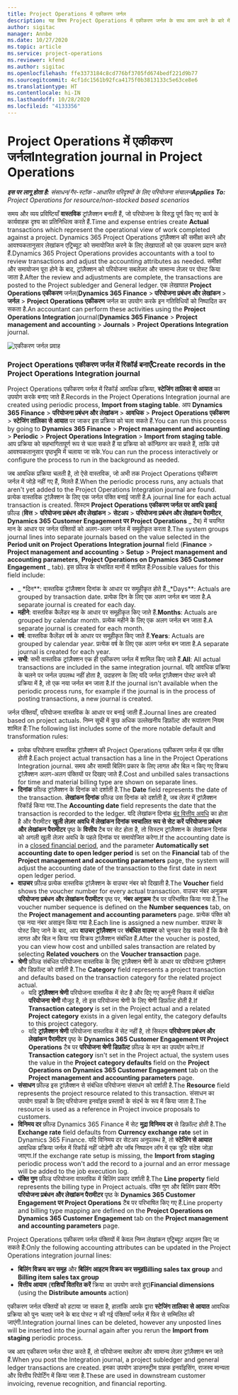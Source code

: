 ```yaml
---
title: Project Operations में एकीकरण जर्नल
description: यह विषय Project Operations में एकीकरण जर्नल के साथ काम करने के बारे में जानकारी प्रदान करता है.
author: sigitac
manager: Annbe
ms.date: 10/27/2020
ms.topic: article
ms.service: project-operations
ms.reviewer: kfend
ms.author: sigitac
ms.openlocfilehash: ffe3373184c8cd776bf3705fd674bedf221d9b77
ms.sourcegitcommit: 4cf1dc1561b92fca4175f0b3813133c5e63ce8e6
ms.translationtype: HT
ms.contentlocale: hi-IN
ms.lasthandoff: 10/28/2020
ms.locfileid: "4133356"
---
```

# <a name="integration-journal-in-project-operations"></a><span data-ttu-id="11099-103">Project Operations में एकीकरण जर्नल</span><span class="sxs-lookup"><span data-stu-id="11099-103">Integration journal in Project Operations</span></span>

<span data-ttu-id="11099-104">_**इस पर लागू होता है:** संसाधन/गैर-स्टॉक -आधारित परिदृश्यों के लिए परियोजना संचालन_</span><span class="sxs-lookup"><span data-stu-id="11099-104">_**Applies To:** Project Operations for resource/non-stocked based scenarios_</span></span>

<span data-ttu-id="11099-105">समय और व्यय प्रविष्टियाँ **वास्तविक** ट्रांज़ैक्शन बनाती हैं, जो परियोजना के विरुद्ध पूर्ण किए गए कार्य के कार्यवाहक दृश्य का प्रतिनिधित्व करते हैं.</span><span class="sxs-lookup"><span data-stu-id="11099-105">Time and expense entries create **Actual** transactions which represent the operational view of work completed against a project.</span></span> <span data-ttu-id="11099-106">Dynamics 365 Project Operations ट्रांज़ैक्शन की समीक्षा करने और आवश्यकतानुसार लेखांकन एट्रिब्यूट को समायोजित करने के लिए लेखापालों को एक उपकरण प्रदान करते हैं.</span><span class="sxs-lookup"><span data-stu-id="11099-106">Dynamics 365 Project Operations provides accountants with a tool to review transactions and adjust the accounting attributes as needed.</span></span> <span data-ttu-id="11099-107">समीक्षा और समायोजन पूरा होने के बाद, ट्रांज़ैक्शन को परियोजना सबलेज़र और सामान्य लेज़र पर पोस्ट किया जाता है.</span><span class="sxs-lookup"><span data-stu-id="11099-107">After the review and adjustments are complete, the transactions are posted to the Project subledger and General ledger.</span></span> <span data-ttu-id="11099-108">एक लेखापाल **Project Operations एकीकरण** जर्नल(**Dynamics 365 Finance** > **परियोजना प्रबंधन और लेखांकन** > **जर्नल** > **Project Operations एकीकरण** जर्नल का उपयोग करके इन गतिविधियों को निष्पादित कर सकता है.</span><span class="sxs-lookup"><span data-stu-id="11099-108">An accountant can perform these activities using the **Project Operations Integration** journal(**Dynamics 365 Finance** > **Project management and accounting** > **Journals** > **Project Operations Integration** journal.</span></span>

![एकीकरण जर्नल प्रवाह](./media/IntegrationJournal.png)

### <a name="create-records-in-the-project-operations-integration-journal"></a><span data-ttu-id="11099-110">Project Operations एकीकरण जर्नल में रिकॉर्ड बनाएँ</span><span class="sxs-lookup"><span data-stu-id="11099-110">Create records in the Project Operations Integration journal</span></span>

<span data-ttu-id="11099-111">Project Operations एकीकरण जर्नल में रिकॉर्ड आवधिक प्रक्रिया, **स्टेजिंग तालिका से आयात** का उपयोग करके बनाए जाते हैं.</span><span class="sxs-lookup"><span data-stu-id="11099-111">Records in the Project Operations Integration journal are created using periodic process, **Import from staging table**.</span></span> <span data-ttu-id="11099-112">आप **Dynamics 365 Finance** > **परियोजना प्रबंधन और लेखांकन** > **आवधिक** > **Project Operations एकीकरण** > **स्टेजिंग तालिका से आयात** पर जाकर इस प्रक्रिया को चला सकते हैं.</span><span class="sxs-lookup"><span data-stu-id="11099-112">You can run this process by going to **Dynamics 365 Finance** > **Project management and accounting** > **Periodic** > **Project Operations Integration** > **Import from staging table**.</span></span> <span data-ttu-id="11099-113">आप प्रक्रिया को सहभागितापूर्ण रूप से चला सकते हैं या प्रक्रिया को कॉन्फ़िगर कर सकते हैं, ताकि उसे आवश्यकतानुसार पृष्ठभूमि में चलाया जा सके.</span><span class="sxs-lookup"><span data-stu-id="11099-113">You can run the process interactively or configure the process to run in the background as needed.</span></span>

<span data-ttu-id="11099-114">जब आवधिक प्रक्रिया चलती है, तो ऐसे वास्तविक, जो अभी तक Project Operations एकीकरण जर्नल में जोड़े नहीं गए हैं, मिलते हैं.</span><span class="sxs-lookup"><span data-stu-id="11099-114">When the periodic process runs, any actuals that aren't yet added to the Project Operations Integration journal are found.</span></span> <span data-ttu-id="11099-115">प्रत्येक वास्तविक ट्रांज़ैक्शन के लिए एक जर्नल पंक्ति बनाई जाती है.</span><span class="sxs-lookup"><span data-stu-id="11099-115">A journal line for each actual transaction is created.</span></span>
<span data-ttu-id="11099-116">सिस्टम **Project Operations एकीकरण जर्नल पर अवधि इकाई** फ़ील्ड (**वित्त** > **परियोजना प्रबंधन और लेखांकन** > **सेटअप** > **परियोजना प्रबंधन और लेखांकन पैरामीटर**, **Dynamics 365 Customer Engagement पर Project Operations** _ टैब) में चयनित मान के आधार पर जर्नल पंक्तियों को अलग-अलग जर्नल में समूहीकृत करता है.</span><span class="sxs-lookup"><span data-stu-id="11099-116">The system groups journal lines into separate journals based on the value selected in the **Period unit on Project Operations Integration journal** field (**Finance** > **Project management and accounting** > **Setup** > **Project management and accounting parameters**, **Project Operations on Dynamics 365 Customer Engagement** _ tab).</span></span> <span data-ttu-id="11099-117">इस फ़ील्ड के संभावित मानों में शामिल हैं:</span><span class="sxs-lookup"><span data-stu-id="11099-117">Possible values for this field include:</span></span>

  - <span data-ttu-id="11099-118">_ \*दिन\*\*: वास्तविक ट्रांज़ैक्शन दिनांक के आधार पर समूहीकृत होते हैं.</span><span class="sxs-lookup"><span data-stu-id="11099-118">_\*Days\*\*: Actuals are grouped by transaction date.</span></span> <span data-ttu-id="11099-119">प्रत्येक दिन के लिए एक अलग जर्नल बन जाता है.</span><span class="sxs-lookup"><span data-stu-id="11099-119">A separate journal is created for each day.</span></span>
  - <span data-ttu-id="11099-120">**महीने**: वास्तविक कैलेंडर माह के आधार पर समूहीकृत किए जाते हैं.</span><span class="sxs-lookup"><span data-stu-id="11099-120">**Months**: Actuals are grouped by calendar month.</span></span> <span data-ttu-id="11099-121">प्रत्येक महीने के लिए एक अलग जर्नल बन जाता है.</span><span class="sxs-lookup"><span data-stu-id="11099-121">A separate journal is created for each month.</span></span>
  - <span data-ttu-id="11099-122">**वर्ष**: वास्तविक कैलेंडर वर्ष के आधार पर समूहीकृत किए जाते हैं.</span><span class="sxs-lookup"><span data-stu-id="11099-122">**Years**: Actuals are grouped by calendar year.</span></span> <span data-ttu-id="11099-123">प्रत्येक वर्ष के लिए एक अलग जर्नल बन जाता है.</span><span class="sxs-lookup"><span data-stu-id="11099-123">A separate journal is created for each year.</span></span>
  - <span data-ttu-id="11099-124">**सभी**: सभी वास्तविक ट्रांज़ैक्शन एक ही एकीकरण जर्नल में शामिल किए जाते हैं.</span><span class="sxs-lookup"><span data-stu-id="11099-124">**All**: All actual transactions are included in the same integration journal.</span></span> <span data-ttu-id="11099-125">यदि आवधिक प्रक्रिया के चलने पर जर्नल उपलब्ध नहीं होता है, उदाहरण के लिए यदि जर्नल ट्रांज़ैक्शन पोस्ट करने की प्रक्रिया में है, तो एक नया जर्नल बन जाता है.</span><span class="sxs-lookup"><span data-stu-id="11099-125">If the journal isn't available when the periodic process runs, for example if the journal is in the process of posting transactions, a new journal is created.</span></span>

<span data-ttu-id="11099-126">जर्नल पंक्तियाँ, परियोजना वास्तविक के आधार पर बनाई जाती हैं.</span><span class="sxs-lookup"><span data-stu-id="11099-126">Journal lines are created based on project actuals.</span></span> <span data-ttu-id="11099-127">निम्न सूची में कुछ अधिक उल्लेखनीय डिफ़ॉल्ट और रूपांतरण नियम शामिल हैं:</span><span class="sxs-lookup"><span data-stu-id="11099-127">The following list includes some of the more notable default and transformation rules:</span></span>

  - <span data-ttu-id="11099-128">प्रत्येक परियोजना वास्तविक ट्रांज़ैक्शन की Project Operations एकीकरण जर्नल में एक पंक्ति होती है.</span><span class="sxs-lookup"><span data-stu-id="11099-128">Each project actual transaction has a line in the Project Operations Integration journal.</span></span> <span data-ttu-id="11099-129">समय और सामग्री बिलिंग प्रकार के लिए लागत और बिल न किए गए विक्रय ट्रांज़ैक्शन अलग-अलग पंक्तियों पर दिखाए जाते हैं.</span><span class="sxs-lookup"><span data-stu-id="11099-129">Cost and unbilled sales transactions for time and material billing type are shown on separate lines.</span></span>
  - <span data-ttu-id="11099-130">**दिनांक** फ़ील्ड ट्रांज़ैक्शन के दिनांक को दर्शाती है.</span><span class="sxs-lookup"><span data-stu-id="11099-130">The **Date** field represents the date of the transaction.</span></span> <span data-ttu-id="11099-131">**लेखांकन दिनांक** फ़ील्ड उस दिनांक को दर्शाती है, जब लेज़र में ट्रांज़ैक्शन रिकॉर्ड किया गया.</span><span class="sxs-lookup"><span data-stu-id="11099-131">The **Accounting date** field represents the date that the transaction is recorded to the ledger.</span></span> <span data-ttu-id="11099-132">यदि लेखांकन दिनांक [बंद वित्तीय अवधि](https://docs.microsoft.com/dynamics365/finance/general-ledger/close-general-ledger-at-period-end) का होता है और पैरामीटर **खुली लेज़र अवधि में लेखांकन दिनांक स्वचालित रूप से सेट करें** **परियोजना प्रबंधन और लेखांकन पैरामीटर** पृष्ठ के **वित्तीय** टैब पर सेट होता है, तो सिस्टम ट्रांज़ैक्शन के लेखांकन दिनांक को अगली खुली लेज़र अवधि के पहले दिनांक पर समायोजित करेगा.</span><span class="sxs-lookup"><span data-stu-id="11099-132">If the accounting date is in a [closed financial period](https://docs.microsoft.com/dynamics365/finance/general-ledger/close-general-ledger-at-period-end), and the parameter **Automatically set accounting date to open ledger period** is set on the **Financial** tab of the **Project management and accounting parameters** page, the system will adjust the accounting date of the transaction to the first date in next open ledger period.</span></span>
  - <span data-ttu-id="11099-133">**वाउचर** फ़ील्ड प्रत्येक वास्तविक ट्रांज़ैक्शन के वाउचर नंबर को दिखाती है.</span><span class="sxs-lookup"><span data-stu-id="11099-133">The **Voucher** field shows the voucher number for every actual transaction.</span></span> <span data-ttu-id="11099-134">वाउचर नंबर अनुक्रम **परियोजना प्रबंधन और लेखांकन पैरामीटर** पृष्ठ पर, **नंबर अनुक्रम** टैब पर परिभाषित किया गया है.</span><span class="sxs-lookup"><span data-stu-id="11099-134">The voucher number sequence is defined on the **Number sequences** tab, on the **Project management and accounting parameters** page.</span></span> <span data-ttu-id="11099-135">प्रत्येक पंक्ति को एक नया नंबर असाइन किया गया है.</span><span class="sxs-lookup"><span data-stu-id="11099-135">Each line is assigned a new number.</span></span> <span data-ttu-id="11099-136">वाउचर के पोस्ट किए जाने के बाद, आप **वाउचर ट्रांज़ैक्शन** पर **संबंधित वाउचर** को चुनकर देख सकते हैं कि कैसे लागत और बिल न किया गया विक्रय ट्रांज़ैक्शन संबंधित हैं.</span><span class="sxs-lookup"><span data-stu-id="11099-136">After the voucher is posted, you can view how cost and unbilled sales transaction are related by selecting **Related vouchers** on the **Voucher transaction** page.</span></span>
  - <span data-ttu-id="11099-137">**श्रेणी** फ़ील्ड संबंधित परियोजना वास्तविक के लिए ट्रांज़ैक्शन श्रेणी के आधार पर परियोजना ट्रांज़ैक्शन और डिफ़ॉल्ट को दर्शाती है.</span><span class="sxs-lookup"><span data-stu-id="11099-137">The **Category** field represents a project transaction and defaults based on the transaction category for the related project actual.</span></span>
    - <span data-ttu-id="11099-138">यदि **ट्रांज़ैक्शन श्रेणी** परियोजना वास्तविक में सेट है और दिए गए कानूनी निकाय में संबंधित **परियोजना श्रेणी** मौजूद है, तो इस परियोजना श्रेणी के लिए श्रेणी डिफ़ॉल्ट होती है.</span><span class="sxs-lookup"><span data-stu-id="11099-138">If **Transaction category** is set in the Project actual and a related **Project category** exists in a given legal entity, the category defaults to this project category.</span></span>
    - <span data-ttu-id="11099-139">यदि **ट्रांज़ैक्शन श्रेणी** परियोजना वास्तविक में सेट नहीं है, तो सिस्टम **परियोजना प्रबंधन और लेखांकन पैरामीटर** पृष्ठ के **Dynamics 365 Customer Engagement पर Project Operations** टैब पर **परियोजना श्रेणी डिफ़ॉल्ट** फ़ील्ड के मान का उपयोग करेगा.</span><span class="sxs-lookup"><span data-stu-id="11099-139">If **Transaction category** isn't set in the Project actual, the system uses the value in the **Project category defaults** field on the **Project Operations on Dynamics 365 Customer Engagement** tab on the **Project management and accounting parameters** page.</span></span>
  - <span data-ttu-id="11099-140">**संसाधन** फ़ील्ड इस ट्रांज़ैक्शन से संबंधित परियोजना संसाधन को दर्शाती है.</span><span class="sxs-lookup"><span data-stu-id="11099-140">The **Resource** field represents the project resource related to this transaction.</span></span> <span data-ttu-id="11099-141">संसाधन का उपयोग ग्राहकों के लिए परियोजना इनवॉइस प्रस्तावों के संदर्भ के रूप में किया जाता है.</span><span class="sxs-lookup"><span data-stu-id="11099-141">The resource is used as a reference in Project invoice proposals to customers.</span></span>
  - <span data-ttu-id="11099-142">**विनिमय दर** फ़ील्ड Dynamics 365 Finance में सेट **मुद्रा विनिमय दर** से डिफ़ॉल्ट होती है.</span><span class="sxs-lookup"><span data-stu-id="11099-142">The **Exchange rate** field defaults from **Currency exchange rate** set in Dynamics 365 Finance.</span></span> <span data-ttu-id="11099-143">यदि विनिमय दर सेटअप अनुपलब्ध है, तो **स्टेजिंग से आयात** आवधिक प्रक्रिया जर्नल में रिकॉर्ड नहीं जोड़ेगी और जॉब निष्पादन लॉग में एक त्रुटि संदेश जोड़ा जाएगा.</span><span class="sxs-lookup"><span data-stu-id="11099-143">If the exchange rate setup is missing, the **Import from staging** periodic process won't add the record to a journal and an error message will be added to the job execution log.</span></span>
  - <span data-ttu-id="11099-144">**पंक्ति गुण** फ़ील्ड परियोजना वास्तविक में बिलिंग प्रकार दर्शाती है.</span><span class="sxs-lookup"><span data-stu-id="11099-144">The **Line property** field represents the billing type in Project actuals.</span></span> <span data-ttu-id="11099-145">पंक्ति गुण और बिलिंग प्रकार मैपिंग **परियोजना प्रबंधन और लेखांकन पैरामीटर** पृष्ठ के **Dynamics 365 Customer Engagement पर Project Operations** टैब पर परिभाषित किए गए हैं.</span><span class="sxs-lookup"><span data-stu-id="11099-145">Line property and billing type mapping are defined on the **Project Operations on Dynamics 365 Customer Engagement** tab on the **Project management and accounting parameters** page.</span></span>

<span data-ttu-id="11099-146">Project Operations एकीकरण जर्नल पंक्तियों में केवल निम्न लेखांकन एट्रिब्यूट अद्यतन किए जा सकते हैं:</span><span class="sxs-lookup"><span data-stu-id="11099-146">Only the following accounting attributes can be updated in the Project Operations integration journal lines:</span></span>

- <span data-ttu-id="11099-147">**बिलिंग विक्रय कर समूह** और **बिलिंग आइटम विक्रय कर समूह**</span><span class="sxs-lookup"><span data-stu-id="11099-147">**Billing sales tax group** and **Billing item sales tax group**</span></span>
- <span data-ttu-id="11099-148">**वित्तीय आयाम** (**राशियाँ वितरित करें** क्रिया का उपयोग करते हुए)</span><span class="sxs-lookup"><span data-stu-id="11099-148">**Financial dimensions** (using the **Distribute amounts** action)</span></span>

<span data-ttu-id="11099-149">एकीकरण जर्नल पंक्तियों को हटाया जा सकता है, हालांकि आपके द्वारा **स्टेजिंग तालिका से आयात** आवधिक प्रक्रिया को पुनः चलाए जाने के बाद पोस्ट न की गई पंक्तियाँ जर्नल में फिर से सम्मिलित की जाएंगी.</span><span class="sxs-lookup"><span data-stu-id="11099-149">Integration journal lines can be deleted, however any unposted lines will be inserted into the journal again after you rerun the **Import from staging** periodic process.</span></span>

<span data-ttu-id="11099-150">जब आप एकीकरण जर्नल पोस्ट करते हैं, तो परियोजना सबलेज़र और सामान्य लेज़र ट्रांज़ैक्शन बन जाते हैं.</span><span class="sxs-lookup"><span data-stu-id="11099-150">When you post the Integration journal, a project subledger and general ledger transactions are created.</span></span> <span data-ttu-id="11099-151">इनका उपयोग डाउनस्ट्रीम ग्राहक इनवॉइसिंग, राजस्व मान्यता और वित्तीय रिपोर्टिंग में किया जाता है.</span><span class="sxs-lookup"><span data-stu-id="11099-151">These are used in downstream customer invoicing, revenue recognition, and financial reporting.</span></span>
